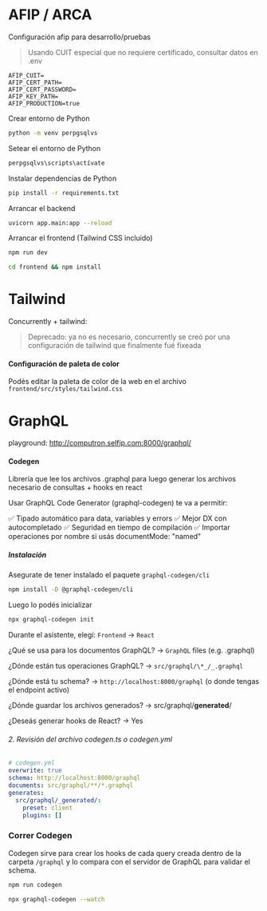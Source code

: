 # AFIP / ARCA

Configuración afip para desarrollo/pruebas

> Usando CUIT especial que no requiere certificado, consultar datos en .env

```
AFIP_CUIT=
AFIP_CERT_PATH=
AFIP_CERT_PASSWORD=
AFIP_KEY_PATH=
AFIP_PRODUCTION=true
```

Crear entorno de Python

```bash
python -m venv perpgsqlvs
```

Setear el entorno de Python

```bash
perpgsqlvs\scripts\actívate
```

Instalar dependencias de Python

```bash
pip install -r requirements.txt
```

Arrancar el backend

```bash
uvicorn app.main:app --reload
```

Arrancar el frontend (Tailwind CSS incluido)

```bash
npm run dev
```

```bash
cd frontend && npm install
```

# Tailwind

Concurrently + tailwind:

> Deprecado: ya no es necesario, concurrently se creó por una configuración de tailwind que finalmente fué fixeada

#### Configuración de paleta de color

Podés editar la paleta de color de la web en el archivo `frontend/src/styles/tailwind.css`

# GraphQL

playground: http://computron.selfip.com:8000/graphql/

#### Codegen

Librería que lee los archivos .graphql para luego generar los archivos necesario de consultas + hooks en react

Usar GraphQL Code Generator (graphql-codegen) te va a permitir:

✅ Tipado automático para data, variables y errors
✅ Mejor DX con autocompletado
✅ Seguridad en tiempo de compilación
✅ Importar operaciones por nombre si usás documentMode: "named"

##### Instalación

Asegurate de tener instalado el paquete `graphql-codegen/cli`

```bash
npm install -D @graphql-codegen/cli
```

Luego lo podés inicializar

```bash
npx graphql-codegen init
```

Durante el asistente, elegí:
`Frontend` → `React`

¿Qué se usa para los documentos GraphQL? → `GraphQL` files (e.g. .graphql)

¿Dónde están tus operaciones GraphQL? → `src/graphql/\*_/_.graphql`

¿Dónde está tu schema? → `http://localhost:8000/graphql` (o donde tengas el endpoint activo)

¿Dónde guardar los archivos generados? → src/graphql/**generated**/

¿Deseás generar hooks de React? → Yes

###### 2. Revisión del archivo codegen.ts o codegen.yml

```yml
# codegen.yml
overwrite: true
schema: http://localhost:8000/graphql
documents: src/graphql/**/*.graphql
generates:
  src/graphql/_generated/:
    preset: client
    plugins: []
```

### Correr Codegen

Codegen sirve para crear los hooks de cada query creada dentro de la carpeta `/graphql` y lo compara con el servidor de GraphQL para validar el schema.

```bash
npm run codegen
```

```bash
npx graphql-codegen --watch
```
